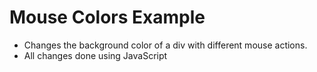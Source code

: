 # Mouse Colors Example

* Changes the background color of a div with different mouse actions.
* All changes done using JavaScript
